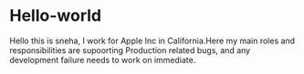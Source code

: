 # Hello-world
Hello this is sneha, I work for Apple Inc in California.Here my main roles and responsibilities are supoorting Production related bugs, and any development failure needs to work on immediate.
